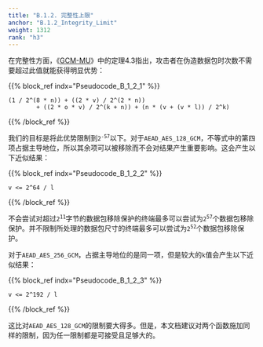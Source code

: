 ```yaml
---
title: "B.1.2. 完整性上限"
anchor: "B.1.2_Integrity_Limit"
weight: 1312
rank: "h3"
---
```


在完整性方面，《[GCM-MU]()》中的定理4.3指出，攻击者在伪造数据包时次数不需要超过此值就能获得明显优势：

{{% block_ref
indx="Pseudocode_B_1_2_1" %}}

```
(1 / 2^(8 * n)) + ((2 * v) / 2^(2 * n))
        + ((2 * o * v) / 2^(k + n)) + (n * (v + (v * l)) / 2^k)
```

{{% /block_ref %}}

我们的目标是将此优势限制到<code>2<sup>-57</sup></code>以下。对于`AEAD_AES_128_GCM`，不等式中的第四项占据主导地位，所以其余项可以被移除而不会对结果产生重要影响。这会产生以下近似结果：

{{% block_ref
indx="Pseudocode_B_1_2_2" %}}

```
v <= 2^64 / l
```

{{% /block_ref %}}

不会尝试对超过<code>2<sup>11</sup></code>字节的数据包移除保护的终端最多可以尝试为<code>2<sup>57</sup></code>个数据包移除保护。并不限制所处理的数据包尺寸的终端最多可以尝试为<code>2<sup>52</sup></code>个数据包移除保护。

对于`AEAD_AES_256_GCM`，占据主导地位的是同一项，但是较大的`k`值会产生以下近似结果：

{{% block_ref
indx="Pseudocode_B_1_2_3" %}}

```
v <= 2^192 / l
```

{{% /block_ref %}}

这比对`AEAD_AES_128_GCM`的限制要大得多。但是，本文档建议对两个函数施加同样的限制，因为任一限制都是可接受且足够大的。

